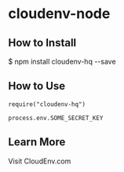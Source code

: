 # cloudenv-node

## How to Install

$ npm install cloudenv-hq --save

## How to Use

```
require("cloudenv-hq")

process.env.SOME_SECRET_KEY
```

## Learn More

Visit CloudEnv.com